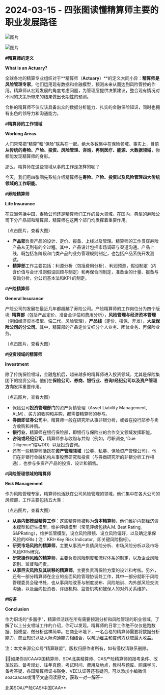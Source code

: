 # 2024-03-15 - 四张图读懂精算师主要的职业发展路径

![图片](https://mmbiz.qpic.cn/mmbiz_jpg/mK3FpI9af4kg4PH3You8v1p2s4zAl35ZxNnxg0MdNmVTvH2IJcatox7FnBcNAnYE4JN8ZPBDeK1yLvRwqaptmA/640?wx_fmt=jpeg&wxfrom=5&wx_lazy=1&wx_co=1&tp=webp)

![图片](https://mmbiz.qpic.cn/mmbiz_gif/mK3FpI9af4kg4PH3You8v1p2s4zAl35ZQkpnCFrL4sxibTsCHduia44N0WRpw0ibe62rGfxowYB0ZzQROPDAlhh3Q/640?wx_fmt=gif&wxfrom=5&wx_lazy=1&tp=webp)

**#精算师的定义**

**What is an Actuary?**

全球各地的精算专业组织对于**精算师（****Actuary****）**的定义大同小异：**精算师是风险管理专家**。他们运用现有数据和金融模型，预测未来从而达到风险管控的作用。精算师从宏观发展的角度考虑问题，为管理层提供决策建议，整合现有情况对不同的决策所带来的结果做出长期性的预测。

合格的精算师不仅应该具备出众的数据分析能力、扎实的金融保险知识，同时也拥有出色的领导力和沟通能力。

**#精算师的工作领域**

**Working Areas**

人们常常把“精算”和“保险”联系在一起。绝大多数集中在保险领域。事实上，目前**从传统的寿险、产险、投资、风险管理、咨询，再到医疗、能源、大数据领域**，你都能发现精算师的身影。

那么，精算师在这些领域从事的工作是怎样的呢？

今天，我们用四张图先系统介绍精算师在**寿险、产险、投资以及风险管理四大传统领域的工作职能**。

  

**#寿险精算师**

**Life Insurance**

在亚洲包括中国，寿险公司还是精算师们工作的最大领域。在国内，典型的寿险公司下分产品部和精算部，精算师在这两个部门均发挥着重要作用。



（点击图片，查看大图）

* **产品部**负责产品的设计、定价、报备、上线以及管理。精算师的工作贯穿寿险产品从无到有的全过程。其中，产品设计包括市场调研与渠道沟通。产品上线，既包括各阶段和门类产品的业务管理规则制定，也包括产品系统开发测试。
* **精算部**工作主要包括：利源分析（包括费用分析）、利润预测，假设制定（内含价值与会计准则假设回顾与制定）和再保合同制定，准备金的计量、报备与变动分析，分公司基本法和KPI 的制定。

**#产险精算师**

**General Insurance**

产险公司的发展在最近几年都超越了寿险公司。产险精算师的工作岗位分为四个版块: **精算部**（包括产品定价、准备金评估和费用分析），**风险管理与经济资本管理**（例如经济资本模型、偿二代、风险管理），**产品线**（定价、核保、开发），**大型保险公司的分公司**。其中，精算部的产品定价又细分个人业务、团体业务、再保险业务。



（点击图片，查看大图）

**#投资领域的精算师**

**Investment**

除了传统保险领域，金融危机后，越来越多的精算师进入投资领域，尤其是保险集团下的投资公司。他们在**保险公司、券商、银行业、咨询/经纪公司以及资产管理方向**发挥重要作用。



（点击图片，查看大图）

* 保险公司**投资管理部门**的资产负债管理（Asset Liability Management, ALM）、买方的收购和并购，都需要精算师的参与。
* **券商即证券公司**中，精算师一般在研究所从事非银分析，或者在投行部参与卖方收购和并购。
* **银行业**，精算师在银行保险部，即银行与保险业的合作交叉领域发挥职能。
* **咨询或经纪公司**，精算师参与收购与并购（例如，尽职调查,“Due Diligence”缩写DD）以及投资咨询。
* 还有一些精算师活跃在**资产管理领域**（公募、私募、保险资产管理公司），他们在非银行金融机构从事股票研究和投资（与券商研究所的非银分析工作相通），也参与多资产产品的投资、设计和销售。

**#风险****管理****领域的精算师**

**Risk Management**

作为风险管理专家，精算师也活跃在公司风险管理的领域。他们集中在各大公司的风控部，工作主要包括五大类：



（点击图片，查看大图）

* **从事内部模型精算工作**：这些精算师被称为**资本精算师**，他们维护内部经济资本模型和衍生模型，维护评级模型（常见评级包括A.M. Best Rating, S&PRating），维护监管模型，设立风险限额、设立风险偏好，以及确定承保风险的KRIs ( 注：KRI=Key Risk Indicator，即关键风险指标)。
* **研究市场风险的精算师**，主要从事资产负债风险分析、市场风险分析以及市场风险KRIs研究。
* **研究操作风险的精算师**，主要负责风险制度和流程体系的制定，以及企业风险识别、监督和问责。
* **从事巨灾风险及其转移的精算师**，主要负责再保险方案的设计和考核。另外，还有一部分精算师在企业的全面风险管理协调处工作，其中一部分就职于风险管理委员会秘书处，也从事风险改革与制度发布、风险培训、内外部风险交流沟通，以及面向投资者、评级机构、监管机构和被保人的对外关系维护。

**#结语**

**Conclusion**

作为职场的“多面手”，精算师活跃在所有需要预测分析和风险管理的职业领域。了解了以上分支领域工作的介绍，你可以发现，精算师的日常工作绝不仅仅是跑数据、搭模型、做分析这样简单。在商业环境下，一名合格的精算师需要将数据分析能力、商业知识以及人际沟通能力相结合，以帮助雇主和咨询方获取最大收益。

注：本文来源公众号“精算联盟”，版权归原作者所有，如有侵权请联系删除。

💁‍♀️如果你对CAA中国精算师、SOA北美精算师、CAS产险精算师的报考条件、改革政策、备考规划、往年真题，考试时间、费用及地点，教材与题库、网课学习、备考答疑、各国精算师证书豁免、VEE认证等还有疑问，可以添加小编微信soacaacas或滑至文底阅读原文，获取一对一解答~

北美SOA/产险CAS/中国CAA**